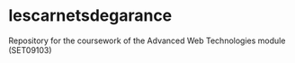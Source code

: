 # lescarnetsdegarance
Repository for the coursework of the Advanced Web Technologies module (SET09103)
